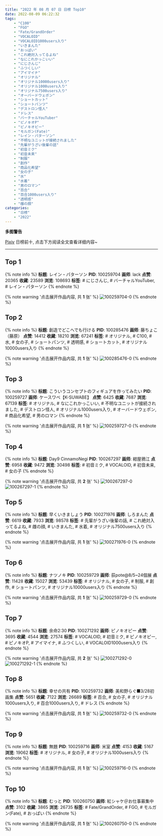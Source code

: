 ```yaml
---
title: "2022 年 08 月 07 日 日榜 Top10"
date: 2022-08-09 06:22:32
tags:
    - "C100"
    - "FGO"
    - "Fate/GrandOrder"
    - "VOCALOID"
    - "VOCALOID1000users入り"
    - "いきまんた"
    - "おっぱい"
    - "これ絶対入ってるよね"
    - "なにこれかっこいい"
    - "にじさんじ"
    - "ふつくしい"
    - "アイマイナ"
    - "オリジナル"
    - "オリジナル10000users入り"
    - "オリジナル1000users入り"
    - "オリジナル7500users入り"
    - "オーバードウェポン"
    - "ショートカット"
    - "ショートパンツ"
    - "デストロン怪人"
    - "ドレス"
    - "バーチャルYouTuber"
    - "ピノキオP"
    - "ピノキオピー"
    - "モルガン(Fate)"
    - "レイン・パターソン"
    - "不明なユニットが接続されました"
    - "先輩がうざい後輩の話"
    - "初音ミク"
    - "初音未来"
    - "制服"
    - "創作"
    - "商品化希望"
    - "女の子"
    - "水"
    - "水着"
    - "男のロマン"
    - "百合"
    - "百合1000users入り"
    - "透明感"
    - "雌の顔"
categories:
    - "日榜"
    - "2022"
---
```


<i class="fa fa-triangle-exclamation"></i>**多图警告**<i class="fa fa-triangle-exclamation"></i>

[Pixiv](https://www.pixiv.net/) 日榜前十, 点击下方阅读全文查看详细内容~

<!-- more -->

---

## Top 1

{% note info %}
**标题**: レイン・パターソン
**PID**: 100259704 **画师**: lack
**点赞**: 20365 **收藏**: 23589 **浏览**: 108693
**标签**: # にじさんじ, # バーチャルYouTuber, # レイン・パターソン
{% endnote %}

{% note warning '点击展开作品内容, 共 **1** 张' %}
![100259704-0](https://i.pixiv.re/img-original/img/2022/08/06/00/00/18/100259704_p0.png)
{% endnote %}

## Top 2

{% note info %}
**标题**: 創造でどこへでも行ける
**PID**: 100285476 **画师**: 藤ちょこ（藤原）
**点赞**: 14412 **收藏**: 18210 **浏览**: 67241
**标签**: # オリジナル, # C100, # 水, # 女の子, # ショートパンツ, # 透明感, # ショートカット, # オリジナル10000users入り
{% endnote %}

{% note warning '点击展开作品内容, 共 **1** 张' %}
![100285476-0](https://i.pixiv.re/img-original/img/2022/08/07/00/00/19/100285476_p0.png)
{% endnote %}

## Top 3

{% note info %}
**标题**: こういうコンセプトのフィギュアを作ってみたい
**PID**: 100259727 **画师**: ケースワベ【K-SUWABE】
**点赞**: 6425 **收藏**: 7687 **浏览**: 67139
**标签**: # オリジナル, # なにこれかっこいい, # 不明なユニットが接続されました, # デストロン怪人, # オリジナル1000users入り, # オーバードウェポン, # 商品化希望, # 男のロマン
{% endnote %}

{% note warning '点击展开作品内容, 共 **1** 张' %}
![100259727-0](https://i.pixiv.re/img-original/img/2022/08/06/00/00/21/100259727_p0.jpg)
{% endnote %}

## Top 4

{% note info %}
**标题**: Day9 CinnamoNegi
**PID**: 100267297 **画师**: 紺屋鴉江
**点赞**: 6958 **收藏**: 9472 **浏览**: 30498
**标签**: # 初音ミク, # VOCALOID, # 初音未来, # 女の子
{% endnote %}

{% note warning '点击展开作品内容, 共 **2** 张' %}
![100267297-0](https://i.pixiv.re/img-original/img/2022/08/06/09/44/46/100267297_p0.jpg)
![100267297-1](https://i.pixiv.re/img-original/img/2022/08/06/09/44/46/100267297_p1.jpg)
{% endnote %}

## Top 5

{% note info %}
**标题**: 早くいきましょう
**PID**: 100271976 **画师**: しろまんた
**点赞**: 6619 **收藏**: 7933 **浏览**: 98578
**标签**: # 先輩がうざい後輩の話, # これ絶対入ってるよね, # 雌の顔, # いきまんた, # 水着, # オリジナル7500users入り
{% endnote %}

{% note warning '点击展开作品内容, 共 **1** 张' %}
![100271976-0](https://i.pixiv.re/img-original/img/2022/08/06/14/44/35/100271976_p0.png)
{% endnote %}

## Top 6

{% note info %}
**标题**: ナツノキ
**PID**: 100259729 **画师**: 荻pote@8/5~24個展
**点赞**: 11428 **收藏**: 15027 **浏览**: 53439
**标签**: # オリジナル, # 女の子, # 制服, # 創作, # ショートパンツ, # オリジナル10000users入り
{% endnote %}

{% note warning '点击展开作品内容, 共 **1** 张' %}
![100259729-0](https://i.pixiv.re/img-original/img/2022/08/06/00/00/21/100259729_p0.jpg)
{% endnote %}

## Top 7

{% note info %}
**标题**: 余命2:30
**PID**: 100271292 **画师**: ピノキオピー
**点赞**: 3695 **收藏**: 4544 **浏览**: 27574
**标签**: # VOCALOID, # 初音ミク, # ピノキオピー, # ピノキオP, # アイマイナ, # ふつくしい, # VOCALOID1000users入り
{% endnote %}

{% note warning '点击展开作品内容, 共 **2** 张' %}
![100271292-0](https://i.pixiv.re/img-original/img/2022/08/06/14/02/57/100271292_p0.jpg)
![100271292-1](https://i.pixiv.re/img-original/img/2022/08/06/14/02/57/100271292_p1.jpg)
{% endnote %}

## Top 8

{% note info %}
**标题**: 幸せの共有
**PID**: 100259732 **画师**: 美和野らぐ■3/28初画集
**点赞**: 5651 **收藏**: 7122 **浏览**: 26689
**标签**: # 百合, # 女の子, # オリジナル1000users入り, # 百合1000users入り, # ドレス
{% endnote %}

{% note warning '点击展开作品内容, 共 **1** 张' %}
![100259732-0](https://i.pixiv.re/img-original/img/2022/08/06/00/00/21/100259732_p0.png)
{% endnote %}

## Top 9

{% note info %}
**标题**: 無題
**PID**: 100259716 **画师**: 米室
**点赞**: 4153 **收藏**: 5167 **浏览**: 19062
**标签**: # オリジナル, # 女の子, # オリジナル1000users入り
{% endnote %}

{% note warning '点击展开作品内容, 共 **1** 张' %}
![100259716-0](https://i.pixiv.re/img-original/img/2022/08/06/00/28/34/100259716_p0.jpg)
{% endnote %}

## Top 10

{% note info %}
**标题**: むっと
**PID**: 100260750 **画师**: 紅シャケ＠お仕事募集中
**点赞**: 3102 **收藏**: 3865 **浏览**: 26735
**标签**: # Fate/GrandOrder, # FGO, # モルガン(Fate), # おっぱい
{% endnote %}

{% note warning '点击展开作品内容, 共 **1** 张' %}
![100260750-0](https://i.pixiv.re/img-original/img/2022/08/06/00/28/30/100260750_p0.jpg)
{% endnote %}
